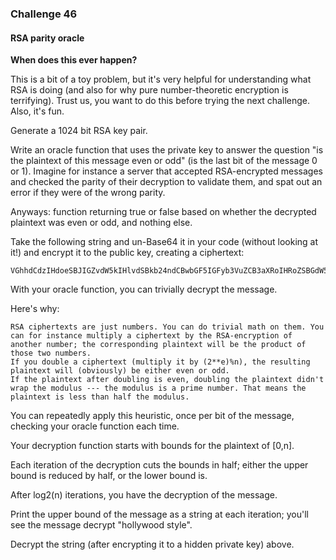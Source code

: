 ### Challenge 46
#### RSA parity oracle

**When does this ever happen?**

This is a bit of a toy problem, but it's very helpful for understanding what RSA is doing (and also for why pure number-theoretic encryption is terrifying). Trust us, you want to do this before trying the next challenge. Also, it's fun.

Generate a 1024 bit RSA key pair.

Write an oracle function that uses the private key to answer the question "is the plaintext of this message even or odd" (is the last bit of the message 0 or 1). Imagine for instance a server that accepted RSA-encrypted messages and checked the parity of their decryption to validate them, and spat out an error if they were of the wrong parity.

Anyways: function returning true or false based on whether the decrypted plaintext was even or odd, and nothing else.

Take the following string and un-Base64 it in your code (without looking at it!) and encrypt it to the public key, creating a ciphertext:

```
VGhhdCdzIHdoeSBJIGZvdW5kIHlvdSBkb24ndCBwbGF5IGFyb3VuZCB3aXRoIHRoZSBGdW5reSBDb2xkIE1lZGluYQ==
```

With your oracle function, you can trivially decrypt the message.

Here's why:

    RSA ciphertexts are just numbers. You can do trivial math on them. You can for instance multiply a ciphertext by the RSA-encryption of another number; the corresponding plaintext will be the product of those two numbers.
    If you double a ciphertext (multiply it by (2**e)%n), the resulting plaintext will (obviously) be either even or odd.
    If the plaintext after doubling is even, doubling the plaintext didn't wrap the modulus --- the modulus is a prime number. That means the plaintext is less than half the modulus.

You can repeatedly apply this heuristic, once per bit of the message, checking your oracle function each time.

Your decryption function starts with bounds for the plaintext of [0,n].

Each iteration of the decryption cuts the bounds in half; either the upper bound is reduced by half, or the lower bound is.

After log2(n) iterations, you have the decryption of the message.

Print the upper bound of the message as a string at each iteration; you'll see the message decrypt "hollywood style".

Decrypt the string (after encrypting it to a hidden private key) above.
